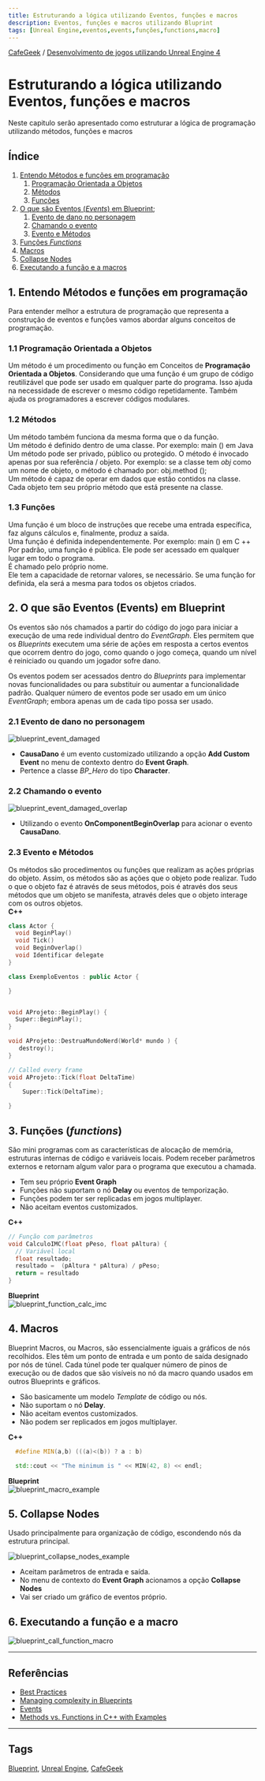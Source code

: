 ```yaml
---
title: Estruturando a lógica utilizando Eventos, funções e macros
description: Eventos, funções e macros utilizando Bluprint
tags: [Unreal Engine,eventos,events,funções,functions,macro]
---
```


[CafeGeek](https://myerco.github.io/unreal-engine)  / [Desenvolvimento de jogos utilizando Unreal Engine 4](https://myerco.github.io/unreal-engine/ue4_blueprint/index.html)

# Estruturando a lógica utilizando Eventos, funções e macros
Neste capitulo serão apresentado como estruturar a lógica de programação utilizando métodos, funções e macros

## Índice
1. [Entendo Métodos e funções em programação](#1)
    1. [Programação Orientada a Objetos](#11)
    1. [Métodos](#12)
    1. [Funções](#13)
1. [O que são Eventos (*Events*) em Blueprint](#2);
    1. [Evento de dano no personagem](#21)
    1. [Chamando o evento](#22)
    1. [Evento e Métodos](#23)
1. [Funções *Functions*](#3)
1. [Macros](#4)
1. [Collapse Nodes](#5)
1. [Executando a função e a macros](#6)

<a name="1"></a>
## 1. Entendo Métodos e funções em programação
Para entender melhor a estrutura de programação que representa a construção de eventos e funções vamos abordar alguns conceitos de programação.

<a name="11"></a>
### 1.1 Programação Orientada a Objetos  
Um método é um procedimento ou função em Conceitos de **Programação Orientada a Objetos**. Considerando que uma função é um grupo de código reutilizável que pode ser usado em qualquer parte do programa. Isso ajuda na necessidade de escrever o mesmo código repetidamente. Também ajuda os programadores a escrever códigos modulares.

<a name="12"></a>
### 1.2 Métodos
Um método também funciona da mesma forma que o da função.  
Um método é definido dentro de uma classe. Por exemplo: main () em Java  
Um método pode ser privado, público ou protegido.
O método é invocado apenas por sua referência / objeto. Por exemplo: se a classe tem *obj* como um nome de objeto, o método é chamado por:
obj.method ();  
Um método é capaz de operar em dados que estão contidos na classe.    
Cada objeto tem seu próprio método que está presente na classe.

<a name="13"></a>
### 1.3 Funções
Uma função é um bloco de instruções que recebe uma entrada específica, faz alguns cálculos e, finalmente, produz a saída.  
Uma função é definida independentemente. Por exemplo: main () em C ++  
Por padrão, uma função é pública.
Ele pode ser acessado em qualquer lugar em todo o programa.  
É chamado pelo próprio nome.  
Ele tem a capacidade de retornar valores, se necessário.
Se uma função for definida, ela será a mesma para todos os objetos criados.  

<a name="2"></a>
## 2. O que são Eventos (**Events**) em Blueprint
Os eventos são nós chamados a partir do código do jogo para iniciar a execução de uma rede individual dentro do *EventGraph*. Eles permitem que os *Blueprints* executem uma série de ações em resposta a certos eventos que ocorrem dentro do jogo, como quando o jogo começa, quando um nível é reiniciado ou quando um jogador sofre dano.

Os eventos podem ser acessados dentro do *Blueprints* para implementar novas funcionalidades ou para substituir ou aumentar a funcionalidade padrão. Qualquer número de eventos pode ser usado em um único *EventGraph*; embora apenas um de cada tipo possa ser usado.

<a name="21"></a>
### 2.1 Evento de dano  no personagem
![blueprint_event_damaged](../imagens/modulos/blueprint_event_damaged.jpg)
- **CausaDano** é um evento customizado utilizando a opção **Add Custom Event** no menu de contexto dentro do **Event Graph**.
- Pertence a classe *BP_Hero* do tipo **Character**.

<a name="22"></a>
### 2.2 Chamando o evento
![blueprint_event_damaged_overlap](../imagens/modulos/blueprint_event_damaged_overlap.jpg)
- Utilizando o evento **OnComponentBeginOverlap** para acionar o evento **CausaDano**.

<a name="23"></a>
### 2.3 Evento e Métodos
Os métodos são procedimentos ou funções que realizam as ações próprias do objeto. Assim, os métodos são as ações que o objeto pode realizar. Tudo o que o objeto faz é através de seus métodos, pois é através dos seus métodos que um objeto se manifesta, através deles que o objeto interage com os outros objetos.  
**C++**
```cpp
class Actor {
  void BeginPlay()
  void Tick()
  void BeginOverlap()
  void Identificar delegate
}

class ExemploEventos : public Actor {

}
```

```cpp

void AProjeto::BeginPlay() {
  Super::BeginPlay();
}

void AProjeto::DestruaMundoNerd(World* mundo ) {
   destroy();
}

// Called every frame
void AProjeto::Tick(float DeltaTime)
{
	Super::Tick(DeltaTime);

}
```
<a name="3"></a>
## 3. Funções (*functions*)
São mini programas com as características de alocação de memória, estruturas internas de código e variáveis locais.
Podem receber parâmetros externos e retornam algum valor para o programa que executou a chamada.  
- Tem seu próprio **Event Graph**
- Funções não suportam o nó **Delay** ou eventos de temporização.
- Funções podem ter ser replicadas em jogos multiplayer.
- Não aceitam eventos customizados.

**C++**   
```cpp
// Função com parâmetros
void CalculoIMC(float pPeso, float pAltura) {
  // Variável local
  float resultado;
  resultado =  (pAltura * pAltura) / pPeso;
  return = resultado
}  
```
**Blueprint**   
![blueprint_function_calc_imc](../imagens/modulos/blueprint_function_calc_imc.jpg)

<a name="4"></a>
## 4. Macros
Blueprint Macros, ou Macros, são essencialmente iguais a gráficos de nós recolhidos. Eles têm um ponto de entrada e um ponto de saída designado por nós de túnel. Cada túnel pode ter qualquer número de pinos de execução ou de dados que são visíveis no nó da macro quando usados em outros Blueprints e gráficos.
- São basicamente um modelo *Template* de código ou nós.
- Não suportam o nó **Delay**.
- Não aceitam eventos customizados.
- Não podem ser replicados em jogos multiplayer.

**C++**
```cpp
  #define MIN(a,b) (((a)<(b)) ? a : b)

  std::cout << "The minimum is " << MIN(42, 8) << endl;
```

**Blueprint**  
![blueprint_macro_example](../imagens/modulos/blueprint_macro_example.jpg)

<a name="5"></a>
## 5. Collapse Nodes
Usado principalmente para organização de código, escondendo nós da estrutura principal.

![blueprint_collapse_nodes_example](../imagens/modulos/blueprint_collapse_nodes_example.jpg)
- Aceitam parâmetros de entrada e saída.  
- No menu de contexto do **Event Graph** acionamos a opção **Collapse Nodes**
- Vai ser criado um gráfico de eventos próprio.

<a name="6"></a>
## 6. Executando a função e a macro  
![blueprint_call_function_macro](../imagens/modulos/blueprint_call_function_macro.jpg)

***
## Referências
- [Best Practices](https://docs.unrealengine.com/en-US/Engine/Blueprints/BestPractices/index.html)
- [Managing complexity in Blueprints](https://www.unrealengine.com/en-US/blog/managing-complexity-in-blueprints?sessionInvalidated=true)
- [Events](https://docs.unrealengine.com/en-US/Engine/Blueprints/UserGuide/Events/index.html)
- [Methods vs. Functions in C++ with Examples](https://www.geeksforgeeks.org/methods-vs-functions-in-c-with-examples/)

***
## Tags
[Blueprint](https://myerco.github.io/unreal-engine/ue4_blueprint/blueprint.html), [Unreal Engine](https://myerco.github.io/unreal-engine/ue4_blueprint/index.html), [CafeGeek](https://myerco.github.io/unreal-engine/)
